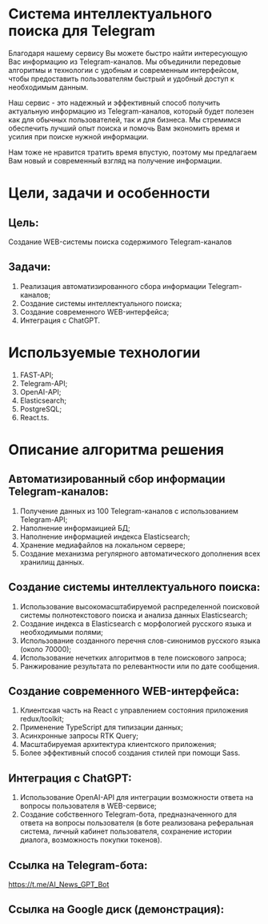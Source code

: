 # Система интеллектуального поиска для Telegram

Благодаря нашему сервису Вы можете быстро найти интересующую Вас информацию из Telegram-каналов. Мы объединили передовые алгоритмы и технологии с удобным и современным интерфейсом, чтобы предоставить пользователям быстрый и удобный доступ к необходимым данным.   

Наш сервис - это надежный и эффективный способ получить актуальную информацию из Telegram-каналов, который будет полезен как для обычных пользователей, так и для бизнеса. Мы стремимся обеспечить лучший опыт поиска и помочь Вам экономить время и усилия при поиске нужной информации.   

Нам тоже не нравится тратить время впустую, поэтому мы предлагаем Вам новый и современный взгляд на получение информации.

# Цели, задачи и особенности
## Цель:
Создание WEB-системы поиска содержимого Telegram-каналов    

## Задачи:
1) Реализация автоматизированного сбора информации Telegram-каналов;
2) Создание системы интеллектуального поиска;
3) Создание современного WEB-интерфейса;
4) Интеграция с ChatGPT.   
   
# Используемые технологии
1) FAST-API;
2) Telegram-API;
3) OpenAI-API;
4) Elasticsearch;
5) PostgreSQL;
6) React.ts.   

# Описание алгоритма решения
## Автоматизированный сбор информации Telegram-каналов:
1) Получение данных из 100 Telegram-каналов с использованием Telegram-API;
2) Наполнение информаицией БД;
3) Наполнение информацией индекса Elasticsearch;
4) Хранение медиафайлов на локальном сервере;
5) Создание механизма регулярного автоматического дополнения всех хранилищ данных.

## Создание системы интеллектуального поиска:
1) Использование высокомасштабируемой распределенной поисковой системы полнотекстового поиска и анализа данных Elasticsearch;
2) Создание индекса в Elasticsearch с морфологией русского языка и необходимыми полями;
3) Использование созданного перечня слов-синонимов русского языка (около 70000);
4) Использование нечетких алгоритмов в теле поискового запроса;
5) Ранжирование результата по релевантности или по дате сообщения.

## Создание современного WEB-интерфейса:
1) Клиентская часть на React с управлением состояния приложения redux/toolkit;
2) Применение TypeScript для типизации данных;
3) Асинхронные запросы RTK Query;
4) Масштабируемая архитектура клиентского приложения;
5) Более эффективный способ создания стилей при помощи Sass.   

## Интеграция с ChatGPT:
1) Использование OpenAI-API для интеграции возможности ответа на вопросы пользователя в WEB-сервисе;
2) Создание собственного Telegram-бота, предназначенного для ответа на вопросы пользователя (в боте реализована реферальная система, личный кабинет пользователя, сохранение истории диалога, возможность покупки токенов).   

## Ссылка на Telegram-бота:
https://t.me/AI_News_GPT_Bot   

## Ссылка на Google диск (демонстрация):    
   


<!-- MARKDOWN LINKS & IMAGES -->
<!-- https://www.markdownguide.org/basic-syntax/#reference-style-links -->
[React.js]: https://img.shields.io/badge/React-20232A?style=for-the-badge&logo=react&logoColor=61DAFB
[React-url]: https://reactjs.org/

[FastApi.py]: https://fastapi.tiangolo.com/img/logo-margin/logo-teal.png
[FastApi-url]: https://fastapi.tiangolo.com/
